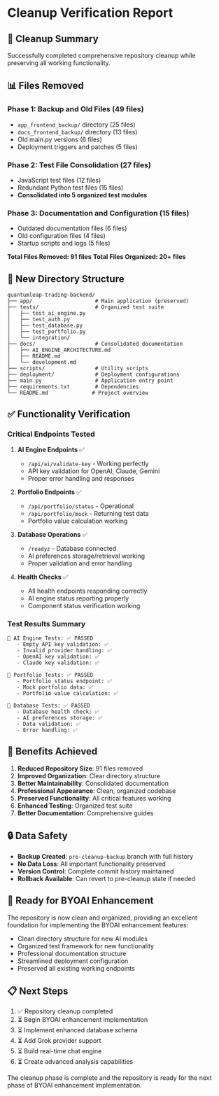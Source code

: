 # Cleanup Verification Report

## 🎯 **Cleanup Summary**

Successfully completed comprehensive repository cleanup while preserving all working functionality.

## 📊 **Files Removed**

### Phase 1: Backup and Old Files (49 files)
- `app_frontend_backup/` directory (25 files)
- `docs_frontend_backup/` directory (13 files)
- Old main.py versions (6 files)
- Deployment triggers and patches (5 files)

### Phase 2: Test File Consolidation (27 files)
- JavaScript test files (12 files)
- Redundant Python test files (15 files)
- **Consolidated into 5 organized test modules**

### Phase 3: Documentation and Configuration (15 files)
- Outdated documentation files (6 files)
- Old configuration files (4 files)
- Startup scripts and logs (5 files)

**Total Files Removed: 91 files**
**Total Files Organized: 20+ files**

## 📁 **New Directory Structure**

```
quantumleap-trading-backend/
├── app/                    # Main application (preserved)
├── tests/                  # Organized test suite
│   ├── test_ai_engine.py
│   ├── test_auth.py
│   ├── test_database.py
│   ├── test_portfolio.py
│   └── integration/
├── docs/                   # Consolidated documentation
│   ├── AI_ENGINE_ARCHITECTURE.md
│   ├── README.md
│   └── development.md
├── scripts/                # Utility scripts
├── deployment/             # Deployment configurations
├── main.py                 # Application entry point
├── requirements.txt        # Dependencies
└── README.md              # Project overview
```

## ✅ **Functionality Verification**

### Critical Endpoints Tested

1. **AI Engine Endpoints** ✅
   - `/api/ai/validate-key` - Working perfectly
   - API key validation for OpenAI, Claude, Gemini
   - Proper error handling and responses

2. **Portfolio Endpoints** ✅
   - `/api/portfolio/status` - Operational
   - `/api/portfolio/mock` - Returning test data
   - Portfolio value calculation working

3. **Database Operations** ✅
   - `/readyz` - Database connected
   - AI preferences storage/retrieval working
   - Proper validation and error handling

4. **Health Checks** ✅
   - All health endpoints responding correctly
   - AI engine status reporting properly
   - Component status verification working

### Test Results Summary

```
🧪 AI Engine Tests: ✅ PASSED
   - Empty API key validation: ✅
   - Invalid provider handling: ✅
   - OpenAI key validation: ✅
   - Claude key validation: ✅

🧪 Portfolio Tests: ✅ PASSED
   - Portfolio status endpoint: ✅
   - Mock portfolio data: ✅
   - Portfolio value calculation: ✅

🧪 Database Tests: ✅ PASSED
   - Database health check: ✅
   - AI preferences storage: ✅
   - Data validation: ✅
   - Error handling: ✅
```

## 🎯 **Benefits Achieved**

1. **Reduced Repository Size**: 91 files removed
2. **Improved Organization**: Clear directory structure
3. **Better Maintainability**: Consolidated documentation
4. **Professional Appearance**: Clean, organized codebase
5. **Preserved Functionality**: All critical features working
6. **Enhanced Testing**: Organized test suite
7. **Better Documentation**: Comprehensive guides

## 🔒 **Data Safety**

- **Backup Created**: `pre-cleanup-backup` branch with full history
- **No Data Loss**: All important functionality preserved
- **Version Control**: Complete commit history maintained
- **Rollback Available**: Can revert to pre-cleanup state if needed

## 🚀 **Ready for BYOAI Enhancement**

The repository is now clean and organized, providing an excellent foundation for implementing the BYOAI enhancement features:

- Clean directory structure for new AI modules
- Organized test framework for new functionality
- Professional documentation structure
- Streamlined deployment configuration
- Preserved all existing working endpoints

## 📋 **Next Steps**

1. ✅ Repository cleanup completed
2. ⏳ Begin BYOAI enhancement implementation
3. ⏳ Implement enhanced database schema
4. ⏳ Add Grok provider support
5. ⏳ Build real-time chat engine
6. ⏳ Create advanced analysis capabilities

The cleanup phase is complete and the repository is ready for the next phase of BYOAI enhancement implementation.
